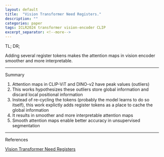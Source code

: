 ```yaml
---
layout: default
title:  "Vision Transformer Need Registers."
description: ""
categories: paper
tags: ICLR2024 transformer vision-encoder CLIP
excerpt_separator: <!--more-->
---
```


TL; DR;

Adding several register tokens makes the attention maps in vision encoder smoother and more interpretable.

---

Summary

1. Attention maps in CLIP-ViT and DINO-v2 have peak values (outliers)
2. This works hypothesizes these outliers store global information and discard local positional information
3. Instead of re-cycling the tokens (probably the model learns to do so itself), this work explictly adds register tokens as a place to cache the global information
4. It results in smoother and more interpretable attention maps
5. Smooth attention maps enable better accuracy in unsupervised segmentation

---

References

[Vision Transformer Need Registers](https://arxiv.org/pdf/2309.16588)